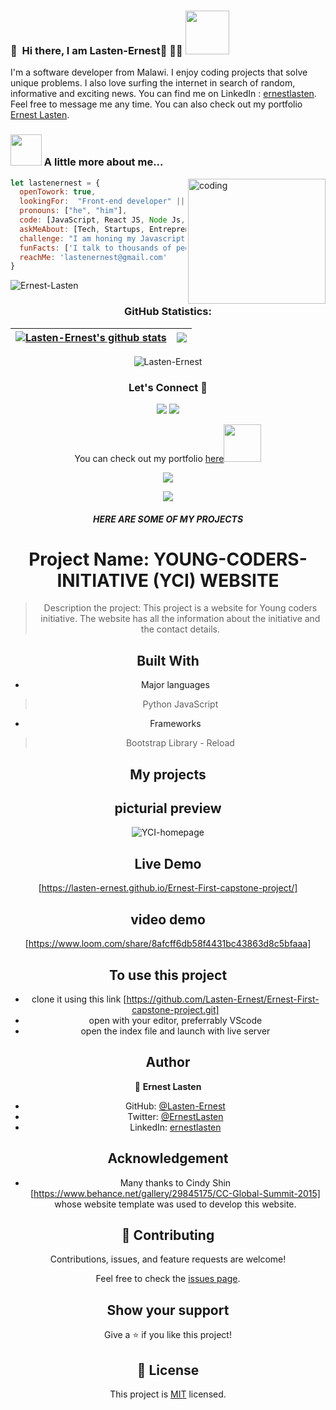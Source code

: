 ### 👋 &nbsp;Hi there, I am Lasten-Ernest👋 🙇‍♂️  <img src="https://media.giphy.com/media/26Fxy3Iz1ari8oytO/giphy.gif" width="70">

I'm a software developer from Malawi. I enjoy coding projects that solve unique problems. I also love surfing the internet in search of random, informative and exciting news. You can find me on LinkedIn : [ernestlasten](https://mw.linkedin.com/in/ernest-lasten-613990197). Feel free to message me any time. You can also check out my portfolio [Ernest Lasten](https://lasten-ernest.github.io/).
### <img src="https://media.giphy.com/media/kbVuid1Ak3uEHJUMVO/giphy.gif" width="50"> A little more about me...

<img src="https://cdn.dribbble.com/users/1059583/screenshots/4171367/coding-freak.gif" align="right" alt="coding" width="220" height="200" >

```javascript
let lastenernest = {
  openTowork: true,
  lookingFor:  "Front-end developer" || "Full-stack web developer",
  pronouns: ["he", "him"],
  code: [JavaScript, React JS, Node Js, Bootstrap, Python],
  askMeAbout: [Tech, Startups, Entrepreneur],
  challenge: "I am honing my Javascript and React skills and picking up Ruby and Ruby on Rails",
  funFacts: ['I talk to thousands of people at a time'],
  reachMe: 'lastenernest@gmail.com'
}
```

<p align="left"> <img src="https://komarev.com/ghpvc/?username=john-kibirige&label=Profile%20views&color=0e75b6&style=flat" alt="Ernest-Lasten" /> </p>

<h3 align="center">GitHub Statistics:</h3>

| <a href="https://github.com/Lasten-Ernest/github-readme-stats"><img align="center" src="https://github-readme-stats.vercel.app/api?username=Lasten-Ernest&show_icons=true&include_all_commits=true&theme=tokyonight&hide_border=true" alt="Lasten-Ernest's github stats" /></a> | <a href="https://github.com/Lasten-Ernest/github-readme-stats"><img align="center" src="https://github-readme-stats.vercel.app/api/top-langs/?username=Lasten-Ernest&layout=compact&theme=buefy&hide_border=true" /></a> |
| ----------------------------------------------------------------------------------------------------------------------------------------------------------------------------------------------------------------------------------------------------------- | ---------------------------------------------------------------------------------------------------------------------------------------------------------------------------------------------------------------- |

<p align="center"><img src="https://github-readme-streak-stats.herokuapp.com/?user=Lasten-Ernest&theme=radical" alt="Lasten-Ernest" /></p>

<h3 align="center">Let's Connect 🤝</h3>
<div align="center">
<a target="_blank"
href="https://mw.linkedin.com/in/ernest-lasten-613990197"><img
src="https://img.shields.io/badge/-LinkedIn-0077b5?style=for-the-badge&logo=LinkedIn&logoColor=white"></img></a> <a target="_blank"
href="https://twitter.com/ErnestLasten"><img
src="https://img.shields.io/badge/-Twitter-1DA1F2?style=for-the-badge&logo=Twitter&logoColor=white"></img></a>
<div/>

<p>You can check out my portfolio <a href="https://lasten-ernest.github.io/">here</a><img src="https://media.giphy.com/media/cKPse5DZaptID3YAMK/giphy.gif" width="60"></p>

<!---
Lasten-Ernest/Lasten-Ernest is a ✨ special ✨ repository because its `README.md` (this file) appears on your GitHub profile.
You can click the Preview link to take a look at your changes.
--->

![](https://img.shields.io/badge/Microverse-blueviolet)

![](https://img.shields.io/badge/Microverse-blueviolet)

##### HERE ARE SOME OF MY PROJECTS

# Project Name: YOUNG-CODERS-INITIATIVE (YCI) WEBSITE

> Description the project:
This project is a website for Young coders initiative. The website has all the information about the initiative and the contact details. 


## Built With

- Major languages
> Python
> JavaScript
- Frameworks
> Bootstrap
> Library - Reload

## My projects

## picturial preview

![YCI-homepage](https://user-images.githubusercontent.com/58563426/177007151-1a0e1afe-0e64-4ae0-92a6-b5b4d7b20f9d.png)

## Live Demo
[https://lasten-ernest.github.io/Ernest-First-capstone-project/]

## video demo

[https://www.loom.com/share/8afcff6db58f4431bc43863d8c5bfaaa]

## To use this project
- clone it using this link [https://github.com/Lasten-Ernest/Ernest-First-capstone-project.git]
- open with your editor, preferrably VScode
- open the index file and launch with live server 


## Author

👤 **Ernest Lasten**

- GitHub: [@Lasten-Ernest](https://github.com/Lasten-Ernest)
- Twitter: [@ErnestLasten](https://twitter.com/ErnestLasten)
- LinkedIn: [ernestlasten](https://mw.linkedin.com/in/ernest-lasten-613990197)


## Acknowledgement
- Many thanks to Cindy Shin [https://www.behance.net/gallery/29845175/CC-Global-Summit-2015] 
whose website template was used to develop this website.


## 🤝 Contributing

Contributions, issues, and feature requests are welcome!

Feel free to check the [issues page](../../issues/).

## Show your support

Give a ⭐️ if you like this project!

## 📝 License

This project is [MIT](./MIT.md) licensed.

